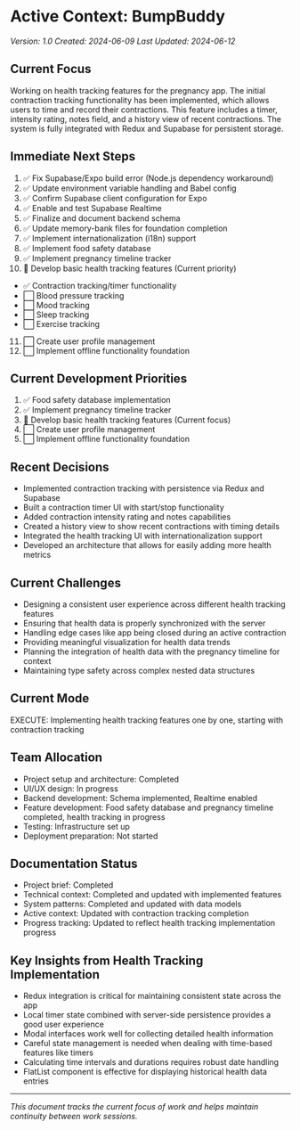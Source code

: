 # Active Context: BumpBuddy

_Version: 1.0_
_Created: 2024-06-09_
_Last Updated: 2024-06-12_

## Current Focus

Working on health tracking features for the pregnancy app. The initial contraction tracking functionality has been implemented, which allows users to time and record their contractions. This feature includes a timer, intensity rating, notes field, and a history view of recent contractions. The system is fully integrated with Redux and Supabase for persistent storage.

## Immediate Next Steps

1. ✅ Fix Supabase/Expo build error (Node.js dependency workaround)
2. ✅ Update environment variable handling and Babel config
3. ✅ Confirm Supabase client configuration for Expo
4. ✅ Enable and test Supabase Realtime
5. ✅ Finalize and document backend schema
6. ✅ Update memory-bank files for foundation completion
7. ✅ Implement internationalization (i18n) support
8. ✅ Implement food safety database
9. ✅ Implement pregnancy timeline tracker
10. 🔄 Develop basic health tracking features (Current priority)

- ✅ Contraction tracking/timer functionality
- ⬜ Blood pressure tracking
- ⬜ Mood tracking
- ⬜ Sleep tracking
- ⬜ Exercise tracking

11. ⬜ Create user profile management
12. ⬜ Implement offline functionality foundation

## Current Development Priorities

1. ✅ Food safety database implementation
2. ✅ Implement pregnancy timeline tracker
3. 🔄 Develop basic health tracking features (Current focus)
4. ⬜ Create user profile management
5. ⬜ Implement offline functionality foundation

## Recent Decisions

- Implemented contraction tracking with persistence via Redux and Supabase
- Built a contraction timer UI with start/stop functionality
- Added contraction intensity rating and notes capabilities
- Created a history view to show recent contractions with timing details
- Integrated the health tracking UI with internationalization support
- Developed an architecture that allows for easily adding more health metrics

## Current Challenges

- Designing a consistent user experience across different health tracking features
- Ensuring that health data is properly synchronized with the server
- Handling edge cases like app being closed during an active contraction
- Providing meaningful visualization for health data trends
- Planning the integration of health data with the pregnancy timeline for context
- Maintaining type safety across complex nested data structures

## Current Mode

EXECUTE: Implementing health tracking features one by one, starting with contraction tracking

## Team Allocation

- Project setup and architecture: Completed
- UI/UX design: In progress
- Backend development: Schema implemented, Realtime enabled
- Feature development: Food safety database and pregnancy timeline completed, health tracking in progress
- Testing: Infrastructure set up
- Deployment preparation: Not started

## Documentation Status

- Project brief: Completed
- Technical context: Completed and updated with implemented features
- System patterns: Completed and updated with data models
- Active context: Updated with contraction tracking completion
- Progress tracking: Updated to reflect health tracking implementation progress

## Key Insights from Health Tracking Implementation

- Redux integration is critical for maintaining consistent state across the app
- Local timer state combined with server-side persistence provides a good user experience
- Modal interfaces work well for collecting detailed health information
- Careful state management is needed when dealing with time-based features like timers
- Calculating time intervals and durations requires robust date handling
- FlatList component is effective for displaying historical health data entries

---

_This document tracks the current focus of work and helps maintain continuity between work sessions._
